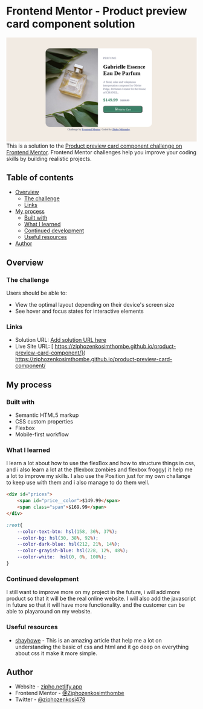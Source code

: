 # Frontend Mentor - Product preview card component solution
![](./images/Screenshot.png)
This is a solution to the [Product preview card component challenge on Frontend Mentor](https://www.frontendmentor.io/challenges/product-preview-card-component-GO7UmttRfa). Frontend Mentor challenges help you improve your coding skills by building realistic projects. 

## Table of contents

- [Overview](#overview)
  - [The challenge](#the-challenge)
  - [Links](#links)
- [My process](#my-process)
  - [Built with](#built-with)
  - [What I learned](#what-i-learned)
  - [Continued development](#continued-development)
  - [Useful resources](#useful-resources)
- [Author](#author)


## Overview

### The challenge

Users should be able to:

- View the optimal layout depending on their device's screen size
- See hover and focus states for interactive elements


### Links

- Solution URL: [Add solution URL here](https://your-solution-url.com)
- Live Site URL: [ https://ziphozenkosimthombe.github.io/product-preview-card-component/]( https://ziphozenkosimthombe.github.io/product-preview-card-component/

## My process

### Built with

- Semantic HTML5 markup
- CSS custom properties
- Flexbox
- Mobile-first workflow

### What I learned

I learn a lot about how to use the flexBox and how to structure things in css,
and i also learn a lot at the (flexbox zombies and flexbox froggy) it help me a lot to improve my skills.
I also use the Position just for my own challange to keep use with them and i also manage to do them well.

```html
<div id="prices">
    <span id="price__color">$149.99</span>
    <span class="span">$169.99</span>
</div>
```
```css
:root{
    --color-text-btn: hsl(158, 36%, 37%);
    --color-bg: hsl(30, 38%, 92%);
    --color-dark-blue: hsl(212, 21%, 14%);
    --color-grayish-blue: hsl(228, 12%, 48%);
    --color-white:  hsl(0, 0%, 100%);
}
```
### Continued development

I still want to improve more on my project in the future, i will add more product so that it will be the real online website. I will also add the javascript in future so that it will have more functionality. and the customer can be able to playaround on my website.

### Useful resources

- [shayhowe](https://learn.shayhowe.com/html-css/) - This is an amazing article that help me a lot on understanding the basic of css and html and it go deep on everything about css it make it more simple.

## Author

- Website - [zipho.netlify.app](https://zipho.netlify.app/)
- Frontend Mentor - [@Ziphozenkosimthombe](https://www.frontendmentor.io/profile/Ziphozenkosimthombe)
- Twitter - [@ziphozenkosi478](https://www.twitter.com/ziphozenkosi478)


